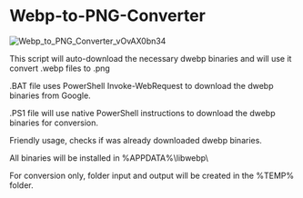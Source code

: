 # Webp-to-PNG-Converter

![Webp_to_PNG_Converter_vOvAX0bn34](https://user-images.githubusercontent.com/10040043/221978446-ede2b6ec-82d7-4c5b-878e-9593aecc05f5.png)

This script will auto-download the necessary dwebp binaries and will use it convert .webp files to .png

.BAT file uses PowerShell Invoke-WebRequest to download the dwebp binaries from Google.

.PS1 file will use native PowerShell instructions to download the dwebp binaries for conversion.

Friendly usage, checks if was already downloaded dwebp binaries.

All binaries will be installed in %APPDATA%\libwebp\

For conversion only, folder input and output will be created in the %TEMP% folder.
